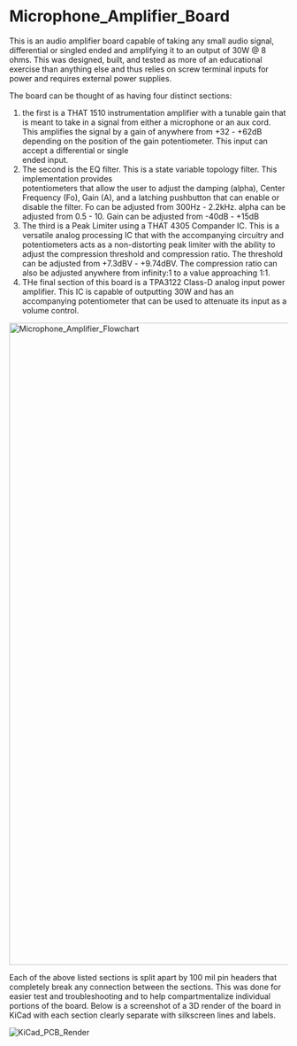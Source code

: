 # Microphone_Amplifier_Board

This is an audio amplifier board capable of taking any small audio signal, differential or singled ended and amplifying it to an output of 30W @ 8 ohms. This was designed, built, and tested as more of an educational exercise than anything else and thus relies on screw terminal inputs for power and requires external power supplies. 

The board can be thought of as having four distinct sections:

1. the first is a THAT 1510 instrumentation amplifier with a tunable gain that is meant to take in a signal       from either a microphone or an aux cord. This amplifies the signal by a gain of anywhere from +32 - +62dB      depending on the position of the gain potentiometer. This input can accept a differential or single    
   ended input.
2. The second is the EQ filter. This is a state variable topology filter. This implementation provides         
   potentiometers that allow the user to adjust the damping (alpha), Center Frequency (Fo), Gain (A), and a 
   latching pushbutton that can enable or disable the filter. Fo can be adjusted from 300Hz - 2.2kHz.             alpha can be adjusted from 0.5 - 10. Gain can be adjusted from -40dB - +15dB
3. The third is a Peak Limiter using a THAT 4305 Compander IC. This is a versatile analog processing IC that with the accompanying circuitry and potentiometers acts as a non-distorting peak limiter with the ability to adjust the compression threshold and compression ratio. The threshold can be adjusted from +7.3dBV - +9.74dBV. The compression ratio can also be adjusted anywhere from infinity:1 to a value approaching 1:1.
4. THe final section of this board is a TPA3122 Class-D analog input power amplifier. This IC is capable of outputting 30W and has an accompanying potentiometer that can be used to attenuate its input as a volume control.

<img width="1160" alt="Microphone_Amplifier_Flowchart" src="https://github.com/user-attachments/assets/4f5a4882-59a9-4e23-ba5c-568a937e7117">

Each of the above listed sections is split apart by 100 mil pin headers that completely break any connection between the sections. This was done for easier test and troubleshooting and to help compartmentalize individual portions of the board. Below is a screenshot of a 3D render of the board in KiCad with each section clearly separate with silkscreen lines and labels.

![KiCad_PCB_Render](https://github.com/user-attachments/assets/36a9d9fe-a775-4042-94ba-dfea9b36994f)

